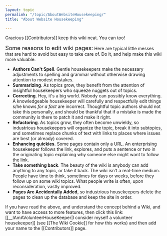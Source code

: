 ```yaml
---
layout: topic
permalink: "/topic/AboutWebsiteHousekeeping/"
title: "About Website Housekeeping"

---
```


Gracious [[Contributors]] keep this wiki neat. You can too!

<font size=+1>Some reasons to edit wiki pages:</font>
Here are typical little messes that are hard to avoid but easy to take care of. Do it, and help make this wiki more valuable.
<ul>
<li><b>Authors Can't Spell</b>. Gentle housekeepers make the necessary adjustments to spelling and grammar without otherwise drawing attention to modest mistakes.

<li><b>Summarizing</b>. As topics grow, they benefit from the attention of insightful housekeepers who squeeze nuggets out of topics.

<li><b>Correcting</b>. Hey, it's a big world.  Nobody can possibly know everything.  A knowledgeable housekeeper will carefully and respectfully edit things s/he knows <i>for a fact</i> are incorrect. Thoughtful topic authors should not take this personally, and should be thankful that if a mistake is made the community is there to patch it and make it right.

<li><b>Refactoring</b>. As topics grow, they often become unwieldy, so industrious housekeepers will organize the topic, break it into subtopics, and sometimes replace chunks of text with links to places where issues are best (or already) covered.

<li><b>Enhancing quickies</b>. Some pages contain only a URL. An enterprising housekeeper follows the link, explores, and puts a sentence or two in the originating topic explaining why someone else might want to follow the link.

<li><b>Take something back</b>. The beauty of the wiki is anybody can add anything to any topic, or take it back. The wiki isn't a real-time medium. People have time to think, sometimes for days or weeks, before they follow up on some wiki topics. What people write is often, upon reconsideration, vastly improved.

<li><b>Pages Are Accidentally Added</b>, so industrious housekeepers delete the pages to clean up the database and keep the site in order.
</ul>

If you have read the above, and understand the concept behind a Wiki, and want to have access to more features, then click this link: [[__IAmAVolunteerHouseKeeper|I consider myself a volunteer housekeeper]] (see [[The Wiki Cookie]] for how this works) and then add your name to the [[Contributors]] page.

